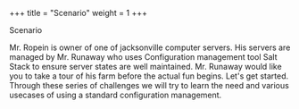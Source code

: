 +++
title = "Scenario"
weight = 1
+++

Scenario

Mr. Ropein is owner of one of jacksonville computer servers. His servers are managed by Mr. Runaway who uses Configuration management tool Salt Stack to ensure server states are well maintained. 
Mr. Runaway would like you to take a tour of his farm before the actual fun begins. Let's get started.
Through these series of challenges we will try to learn the need and various usecases of using a standard configuration management. 